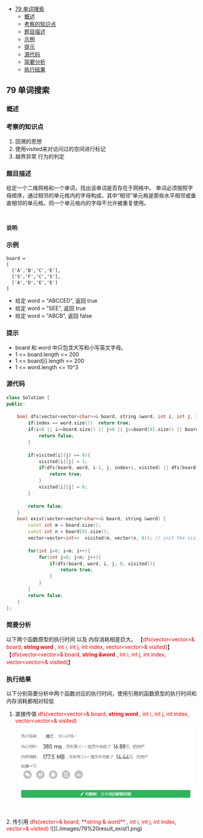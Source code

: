 <!-- TOC -->

- [79 单词搜索](#79-单词搜索)
  - [概述](#概述)
  - [考察的知识点](#考察的知识点)
  - [题目描述](#题目描述)
  - [示例](#示例)
  - [提示](#提示)
  - [源代码](#源代码)
  - [简要分析](#简要分析)
  - [执行结果](#执行结果)

<!-- /TOC -->
## 79 单词搜索

### 概述

### 考察的知识点
1. 回溯的思想
2. 使用visited来对访问过的空间进行标记
3. 越界异常 行为的判定

### 题目描述
给定一个二维网格和一个单词，找出该单词是否存在于网格中。
单词必须按照字母顺序，通过相邻的单元格内的字母构成，其中“相邻”单元格是那些水平相邻或垂直相邻的单元格。同一个单元格内的字母不允许被重复使用。

 


**说明:** 
### 示例

```
board =
[
  ['A','B','C','E'],
  ['S','F','C','S'],
  ['A','D','E','E']
]
```

- 给定 word = "ABCCED", 返回 true
- 给定 word = "SEE", 返回 true
- 给定 word = "ABCB", 返回 false
### 提示
- board 和 word 中只包含大写和小写英文字母。
- 1 <= board.length <= 200
- 1 <= board[i].length <= 200
- 1 <= word.length <= 10^3





### 源代码
```C++
class Solution {
public:

    bool dfs(vector<vector<char>>& board, string &word, int i, int j, int index, vector<vector<int>>& visited){
        if(index == word.size())  return true;
        if(i<0 || i>=board.size() || j<0 || j>=board[0].size() || board[i][j] != word[index]){  // 排除异常情况
            return false;
        }

        if(visited[i][j] == 0){
            visited[i][j] = 1;
            if(dfs(board, word, i-1, j, index+1, visited) || dfs(board, word, i+1, j, index+1, visited) || dfs(board, word, i, j-1, index+1, visited) || dfs(board, word, i, j+1, index+1, visited)){
                return true;
            }
            visited[i][j] = 0;
        }

        return false;
    }
    bool exist(vector<vector<char>>& board, string &word) {
        const int m = board.size();
        const int n = board[0].size();
        vector<vector<int>>  visited(m, vector(n, 0)); // init the visited map 

        for(int i=0; i<m; i++){
            for(int j=0; j<n; j++){
                if(dfs(board, word, i, j, 0, visited)){
                    return true;
                }
            }
        }
        return false;
    }
};

```

###  简要分析
以下两个函数原型的执行时间 以及 内存消耗相差巨大。
【<font color = red>dfs(vector<vector<char>>& board, **string word** , int i, int j, int index, vector<vector<int>>& visited)</font>】
【<font color = red>dfs(vector<vector<char>>& board, **string &word** , int i, int j, int index, vector<vector<int>>& visited)</font>】
### 执行结果
以下分别简要分析中两个函数对应的执行时间，使用引用的函数原型的执行时间和内存消耗都相对较低
1. 直接传值 <font color = red>dfs(vector<vector<char>>& board, **string word** , int i, int j, int index, vector<vector<int>>& visited)</font>
![](./images/79%20result_exist0.png)
<br/>
<br/>
2. 传引用 <font color = red>dfs(vector<vector<char>>& board, **string & word** , int i, int j, int index, vector<vector<int>>& visited)</font>
![](./images/79%20result_exist1.png)